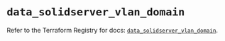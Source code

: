 # `data_solidserver_vlan_domain`

Refer to the Terraform Registry for docs: [`data_solidserver_vlan_domain`](https://registry.terraform.io/providers/efficientip-labs/solidserver/1.1.25/docs/data-sources/vlan_domain).
